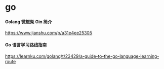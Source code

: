 # go

#### Golang 微框架 Gin 简介
https://www.jianshu.com/p/a31e4ee25305


#### Go 语言学习路线指南
https://learnku.com/golang/t/23429/a-guide-to-the-go-language-learning-route